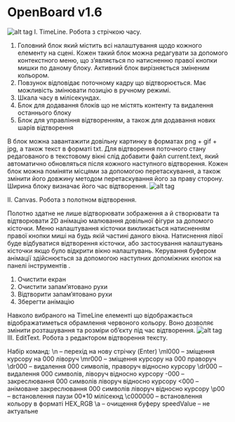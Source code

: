# OpenBoard v1.6
![alt tag](https://raw.githubusercontent.com/ITAAcademy/OpenBoard/develop/ReadMe/1.png)
I.	TimeLine. Робота з стрічкою часу.
 

1.	Головний блок який містить всі налаштування щодо кожного елементу на сцені. Кожен такий блок можна редагувати за допомого контекстного меню, що з’являється по натисненню правої кнопки мишки по даному блоку. Активний блок вирізняється зміненим кольором.
2.	Повзунок відповідає поточному кадру що відтворюється. Має можливість змінювати позицію в ручному режимі.
3.	Шкала часу в мілісекундах.
4.	Блок для додавання блоків що не містять контенту та видалення останнього блоку
5.	Блок для управління відтворенням, а також для додавання нових шарів відтворення

В блок можна завантажити довільну картинку в форматах png + gif + jpg, а також текст в форматі txt. Для відтворення поточного стану редагованого в текстовому вікні слід добавити файл current.text, який автоматично обновляться після кожного наступного відтворення.
Кожен блок можна поміняти місцями за допомогою перетаскування, а також змінити його довжину методом перетаскування його за праву сторону. Ширина блоку визначає його час відтворення.
![alt tag](https://raw.githubusercontent.com/ITAAcademy/OpenBoard/develop/ReadMe/2.png)

II.	Canvas. Робота з полотном відтворення.

 


Полотно здатне не лише відтворювати зображення а й створювати та відтворювати 2D анімацію малювання довільної фігури за допомого кісточки. Меню налаштування кісточки викликається натисненням правої кнопки миші на будь якій частині даного вікна. Натиснення лівої буде відбуватися відтворення кісточки, або застосування налаштувань кісточки якщо було відкрити вікно налаштувань.
Керування буфером  анімації здійснюється за допомогою наступних допоміжних кнопок на панелі інструментів .

 

1)	Очистити екран
2)	Очистити запам’ятовано рухи
3)	Відтворити запам’ятовано рухи
4)	Зберегти анімацію

Навколо вибраного на TimeLine елементі що відображається відображатиметься  обрамлення червоного кольору. Воно дозволяє змінити розташування та розміри об’єкту під час відтворення.
![alt tag](https://raw.githubusercontent.com/ITAAcademy/OpenBoard/develop/ReadMe/3.png)
III.	EditText. Робота з редактором відтворення тексту.

Набір команд: 
	\n – перехід на нову стрічку (Enter)
	\ml000 – зміщення курсору на 000 ліворуч
	\mr000 – зміщення курсору на 000 праворуч
	\dr000 – видалення 000 символів, праворуч відносно курсору
	\dr000 – видалення 000 символів, ліворуч відносно курсору
	\-000 – закреслювання 000 символів ліворуч відносно курсору
	\<000 – анімоване закреслювання 000 символів ліворуч відносно курсору
	\p00  – встановлення паузи 00*10 мілісекнд
	\с000000 – встановлення кольору в форматі HEX_RGB
	\a – очищення буферу
 speedValue – не актуальне

